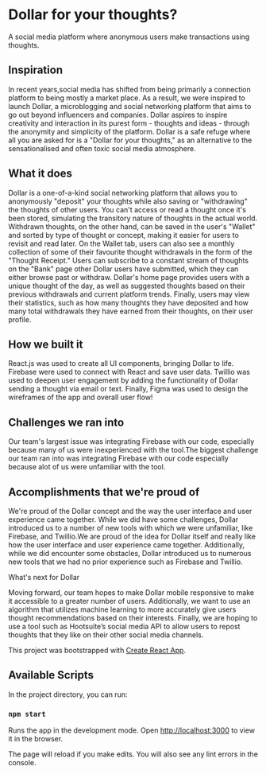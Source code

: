 # Dollar for your thoughts?

A social media platform where anonymous users make transactions using thoughts.

## Inspiration

In recent years,social media has shifted from being primarily a connection platform to being mostly a market place. As a result, we were inspired to launch Dollar, a microblogging and social networking platform that aims to go out beyond influencers and companies. Dollar aspires to inspire creativity and interaction in its purest form - thoughts and ideas - through the anonymity and simplicity of the platform. Dollar is a safe refuge where all you are asked for is a "Dollar for your thoughts," as an alternative to the sensationalised and often toxic social media atmosphere.

## What it does

Dollar is a one-of-a-kind social networking platform that allows you to anonymously "deposit" your thoughts while also saving or "withdrawing" the thoughts of other users. You can't access or read a thought once it's been stored, simulating the transitory nature of thoughts in the actual world.
Withdrawn thoughts, on the other hand, can be saved in the user's "Wallet" and sorted by type of thought or concept, making it easier for users to revisit and read later.
On the Wallet tab, users can also see a monthly collection of some of their favourite thought withdrawals in the form of the "Thought Receipt."
Users can subscribe to a constant stream of thoughts on the "Bank" page other Dollar users have submitted, which they can either browse past or withdraw.
Dollar's home page provides users with a unique thought of the day, as well as suggested thoughts based on their previous withdrawals and current platform trends.
Finally, users may view their statistics, such as how many thoughts they have deposited and how many total withdrawals they have earned from their thoughts, on their user profile.

## How we built it

React.js was used to create all UI components, bringing Dollar to life. Firebase were used to connect with React and save user data. Twillio was used to deepen user engagement by adding the functionality of Dollar sending a thought via email or text. Finally, Figma was used to design the wireframes of the app and overall user flow!

## Challenges we ran into

Our team's largest issue was integrating Firebase with our code, especially because many of us were inexperienced with the tool.The biggest challenge our team ran into was integrating Firebase with our code especially because alot of us were unfamiliar with the tool.

## Accomplishments that we're proud of

We're proud of the Dollar concept and the way the user interface and user experience came together. While we did have some challenges, Dollar introduced us to a number of new tools with which we were unfamiliar, like Firebase, and Twillio.We are proud of the idea for Dollar itself and really like how the user interface and user experience came together. Additionally, while we did encounter some obstacles, Dollar introduced us to numerous new tools that we had no prior experience such as Firebase and Twillio.

What's next for Dollar

Moving forward, our team hopes to make Dollar mobile responsive to make it accessible to a greater number of users. Additionally, we want to use an algorithm that utilizes machine learning to more accurately give users thought recommendations based on their interests. Finally, we are hoping to use a tool such as Hootsuite’s social media API to allow users to repost thoughts that they like on their other social media channels.

This project was bootstrapped with [Create React App](https://github.com/facebook/create-react-app).

## Available Scripts

In the project directory, you can run:

### `npm start`

Runs the app in the development mode.
Open [http://localhost:3000](http://localhost:3000) to view it in the browser.

The page will reload if you make edits.
You will also see any lint errors in the console.
